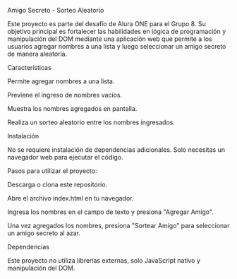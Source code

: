 Amigo Secreto - Sorteo Aleatorio

Este proyecto es parte del desafío de Alura ONE para el Grupo 8. Su objetivo principal es fortalecer las habilidades en lógica de programación y manipulación del DOM mediante una aplicación web que permite a los usuarios agregar nombres a una lista y luego seleccionar un amigo secreto de manera aleatoria.

Características

Permite agregar nombres a una lista.

Previene el ingreso de nombres vacíos.

Muestra los nombres agregados en pantalla.

Realiza un sorteo aleatorio entre los nombres ingresados.

Instalación

No se requiere instalación de dependencias adicionales. Solo necesitas un navegador web para ejecutar el código.

Pasos para utilizar el proyecto:

Descarga o clona este repositorio.

Abre el archivo index.html en tu navegador.

Ingresa los nombres en el campo de texto y presiona "Agregar Amigo".

Una vez agregados los nombres, presiona "Sortear Amigo" para seleccionar un amigo secreto al azar.

Dependencias

Este proyecto no utiliza librerías externas, solo JavaScript nativo y manipulación del DOM.
